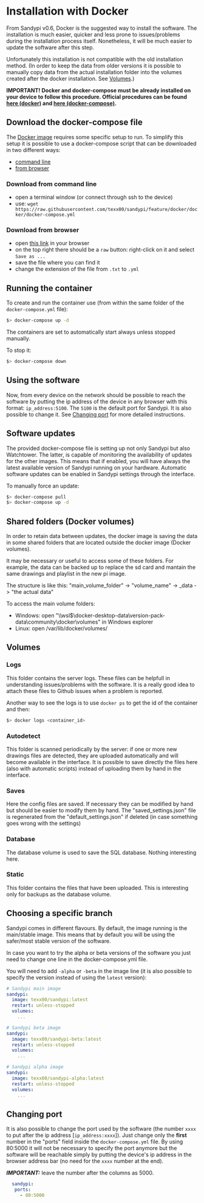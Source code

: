 # Installation with Docker

From Sandypi v0.6, Docker is the suggested way to install the software.
The installation is much easier, quicker and less prone to issues/problems during the installation process itself.
Nonetheless, it will be much easier to update the software after this step.

Unfortunately this installation is not compatible with the old installation method. (In order to keep the data from older versions it is possible to manually copy data from the actual installation folder into the volumes created after the docker installation. See [Volumes](volumes).)

**IMPORTANT! Docker and docker-compose must be already installed on your device to follow this procedure. Official procedures can be found [here (docker)](https://docs.docker.com/get-docker/) and [here (docker-compose)](https://docs.docker.com/compose/install/).**

## Download the docker-compose file

The [Docker image](https://hub.docker.com/repository/docker/texx00/sandypi) requires some specific setup to run.
To simplify this setup it is possible to use a docker-compose script that can be downloaded in two different ways:

- [command line](download-from-command-line)
- [from browser](download-from-browser)

### Download from command line

- open a terminal window (or connect through ssh to the device)
- use: `wget https://raw.githubusercontent.com/texx00/sandypi/feature/docker/docker/docker-compose.yml`

### Download from browser

- open [this link](https://github.com/texx00/sandypi/blob/feature/docker/readme.md) in your browser
- on the top right there should be a `raw` button: right-click on it and select `Save as ...`
- save the file where you can find it
- change the extension of the file from `.txt` to `.yml`

## Running the container

To create and run the container use (from within the same folder of the `docker-compose.yml` file):

```bash
$> docker-compose up -d
```

The containers are set to automatically start always unless stopped manually.

To stop it:

```bash
$> docker-compose down
```

## Using the software

Now, from every device on the network should be possible to reach the software by putting the ip address of the device in any browser with this format: `ip_address:5100`. The `5100` is the default port for Sandypi. It is also possible to change it. See [Changing port](changing-port) for more detailed instructions.

## Software updates

The provided docker-compose file is setting up not only Sandypi but also Watchtower. The latter, is capable of monitoring the availability of updates for the other images. This means that if enabled, you will have always the latest available version of Sandypi running on your hardware.
Automatic software updates can be enabled in Sandypi settings through the interface.

To manually force an update:

```bash
$> docker-compose pull
$> docker-compose up -d
```

## Shared folders (Docker volumes)

In order to retain data between updates, the docker image is saving the data in some shared folders that are located outside the docker image (Docker volumes).

It may be necessary or useful to access some of these folders. For example, the data can be backed up to replace the sd card and mantain the same drawings and playlist in the new pi image.

The structure is like this: "main_volume_folder" -> "volume_name" -> _data -> "the actual data"

To access the main volume folders:

- Windows: open "\\\\wsl$\docker-desktop-data\version-pack-data\community\docker\volumes" in Windows explorer
- Linux: open /var/lib/docker/volumes/

## Volumes

### Logs

This folder contains the server logs. These files can be helpfull in understanding issues/problems with the software. It is a really good idea to attach these files to Github issues when a problem is reported.

Another way to see the logs is to use `docker ps` to get the id of the container and then:

```bash
$> docker logs <container_id>
```

### Autodetect

This folder is scanned periodically by the server: if one or more new drawings files are detected, they are uploaded automatically and will become available in the interface. It is possible to save directly the files here (also with automatic scripts) instead of uploading them by hand in the interface.

### Saves

Here the config files are saved. If necessary they can be modified by hand but should be easier to modify them by hand. The "saved_settings.json" file is regenerated from the "default_settings.json" if deleted (in case something goes wrong with the settings)

### Database

The database volume is used to save the SQL database. Nothing interesting here.

### Static

This folder contains the files that have been uploaded. This is interesting only for backups as the database volume.

## Choosing a specific branch

Sandypi comes in different flavours. By default, the image running is the main/stable image. This means that by default you will be using the safer/most stable version of the software.

In case you want to try the alpha or beta versions of the software you just need to change one line in the docker-compose.yml file.

You will need to add `-alpha` or `-beta` in the image line (it is also possible to specify the version instead of using the `latest` version):

```yml
# Sandypi main image
sandypi:
  image: texx00/sandypi:latest
  restart: unless-stopped
  volumes:
    ...
```

```yml
# Sandypi beta image
sandypi:
  image: texx00/sandypi-beta:latest
  restart: unless-stopped
  volumes:
    ...
```

```yml
# Sandypi alpha image
sandypi:
  image: texx00/sandypi-alpha:latest
  restart: unless-stopped
  volumes:
    ...
```

## Changing port

It is also possible to change the port used by the software (the number `xxxx` to put after the ip address [`ip_address:xxxx`]).
Just change only the **first** number in the "ports" field inside the `docker-compose.yml` file.
By using 80:5000 it will not be necessary to specify the port anymore but the software will be reachable simply by putting the device's ip address in the browser address bar (no need for the `xxxx` number at the end).

***IMPORTANT:*** leave the number after the columns as 5000.

```yml
  sandypi:
   ports:
     - 80:5000
```
